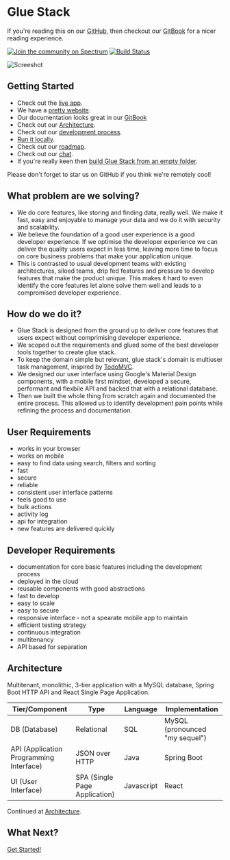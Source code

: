 # Glue Stack

If you're reading this on our [GitHub](https://github.com/cadbox1/glue-stack/), then checkout our [GitBook](https://cadbox1.gitbook.io/glue-stack/) for a nicer reading experience.

[![Join the community on Spectrum](https://withspectrum.github.io/badge/badge.svg)](https://spectrum.chat/glue-stack)
[![Build Status](https://travis-ci.com/cadbox1/glue-stack.svg?branch=master)](https://travis-ci.com/cadbox1/glue-stack)

![Screeshot](./Screenshot.png)

## Getting Started

* Check out the [live app](https://d1if23x0agu0jj.cloudfront.net/).
* We have a [pretty website](https://cadbox1.github.io/glue-stack/).
* Our documentation looks great in our [GitBook](https://cadbox1.gitbook.io/glue-stack/)
* Check out our [Architecture](Architecture/Architecture.md).
* Check out our [development process](Development/DevelopmentProcess-Tasks.md).
* [Run it locally](development/runninglocally.md).
* Check out our [roadmap](https://github.com/cadbox1/glue-stack/projects/3).
* Check out our [chat](https://spectrum.chat/glue-stack).
* If you're really keen then [build Glue Stack from an empty folder](./Development/BuildingGlueStackFromAnEmptyFolder.md).

Please don't forget to star us on GitHub if you think we're remotely cool!

## What problem are we solving?
* We do core features, like storing and finding data, really well. We make it fast, easy and enjoyable to manage your data and we do it with security and scalability.
* We believe the foundation of a good user experience is a good developer experience. If we optimise the developer experience we can deliver the quality users expect in less time, leaving more time to focus on core business problems that make your application unique.
* This is contrasted to usual development teams with existing architectures, siloed teams, drip fed features and pressure to develop features that make the product unique. This makes it hard to even identify the core features let alone solve them well and leads to a compromised developer experience.

## How do we do it?
  - Glue Stack is designed from the ground up to deliver core features that users expect without comprimising developer experience.
  - We scoped out the requirements and glued some of the best developer tools together to create glue stack.
  - To keep the domain simple but relevant, glue stack's domain is multiuser task management, inspired by [TodoMVC](http://todomvc.com/).
  - We designed our user interface using Google's Material Design components, with a mobile first mindset, developed a secure, performant and flexbile API and backed that with a relational database.
  - Then we built the whole thing from scratch again and documented the entire process. This allowed us to identify development pain points while refining the process and documentation.

## User Requirements
  - works in your browser
  - works on mobile
  - easy to find data using search, filters and sorting
  - fast
  - secure
  - reliable
  - consistent user interface patterns
  - feels good to use
  - bulk actions
  - activity log
  - api for integration
  - new features are delivered quickly

## Developer Requirements
  - documentation for core basic features including the development process
  - deployed in the cloud
  - reusable components with good abstractions
  - fast to develop
  - easy to scale
  - easy to secure
  - responsive interface - not a spearate mobile app to maintain
  - efficient testing strategy
  - continuous integration
  - multitenancy
  - API based for separation


## Architecture

Multitenant, monolithic, 3-tier application with a MySQL database, Spring Boot HTTP API and React Single Page Application.

| Tier/Component                            | Type                            | Language   | Implementation                   |
| ----------------------------------------- | ------------------------------- | ---------- | -------------------------------- |
| DB \(Database\)                           | Relational                      | SQL        | MySQL \(pronounced "my sequel"\) |
| API \(Application Programming Interface\) | JSON over HTTP                  | Java       | Spring Boot                      |
| UI \(User Interface\)                     | SPA \(Single Page Application\) | Javascript | React                            |

Continued at [Architecture](./Architecture/Architecture.md).

## What Next?

[Get Started!](./README.md#getting-started)